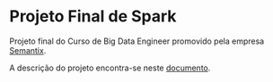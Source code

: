 # Projeto Final de Spark

Projeto final do Curso de Big Data Engineer promovido pela empresa [Semantix](https://www.semantix.ai/semantix-academy).

A descrição do projeto encontra-se neste [documento](/docs/projeto_final_spark.pdf).